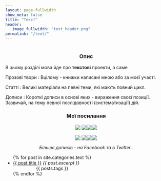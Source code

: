 ```yaml
---
layout: page-fullwidth
show_meta: false
title: "Текст"
header:
   image_fullwidth: "text_header.png"
permalink: "/text/"
---
```


<!-- SIDEBAR -->

<div class="row">
<div class="medium-4 medium-push-8 columns" markdown="1">
<div class="panel radius" markdown="1">
<div align="center"><h3>Опис</h3></div>
В цьому розділі мова йде про <b>текстові</b> проекти, а саме

Прозові твори
:  Вцілому - книжки написані мною або за моєї участі.

Статті
:  Великі матеріали на певні теми, які мають повний цикл.

Дописи
:  Короткі дописи в основі яких - вираження своєї позиції. Зазвичай, на тему певної послідовності (систематизації) дій.


<div align="center"><h3>Мої посилання</h3></div>
<div align="center">
<p><a href="https://dmytrohoi.github.io/"><img style="vertical-align: sub !important;" src="https://dmytrohoi.github.io/images/social/st.png"></a> <a href="https://fb.com/dmytro.hoi"><img style="vertical-align: sub !important;" src="https://dmytrohoi.github.io/images/social/fb.png"></a><a href="https://github.com/dmytrohoi"  ><img style="vertical-align: sub !important;" src="https://dmytrohoi.github.io/images/social/gh.png"></a><a href="https://twitter.com/criticoffer"  ><img style="vertical-align: sub !important;" src="https://dmytrohoi.github.io/images/social/tw.png"></a></p>
<p><a href="https://dmytrohoi.github.io/cv"  ><img style="vertical-align: sub !important;" src="https://dmytrohoi.github.io/images/social/cv.png"></a> <a href="https://www.linkedin.com/in/dmytrohoi"  ><img style="vertical-align: sub !important;" src="https://dmytrohoi.github.io/images/social/li.png"></a><a href="https://instagram.com/dmhoi78"  ><img style="vertical-align: sub !important;" src="https://dmytrohoi.github.io/images/social/insta.png"></a><a href="https://youtube.com/channel/UCOOftc_XjycxIsDbWsoBFtA"  ><img style="vertical-align: sub !important;" src="https://dmytrohoi.github.io/images/social/yt.png"></a></p>
</div>

<div align="center"><i>Більше дописів - на Facebook та в Twitter..</i></div>

</div>
</div>

<!-- CONTENT -->
<div class="medium-8 medium-pull-4 columns" markdown="1">

<ul>
    {% for post in site.categories.text %}
    <li><a href="{{ site.url }}{{ site.baseurl }}{{ post.url }}">{{ post.title }}</a>
      <i>{{ post.excerpt }}</i>
      <div align="center">{{ posts.tags }}</div>
    </li>
    {% endfor %}
</ul>

</div>
</div>
